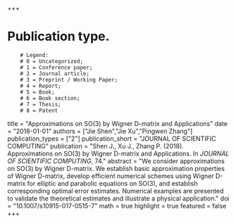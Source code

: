 +++
# Publication type.
        # Legend: 
        # 0 = Uncategorized; 
        # 1 = Conference paper; 
        # 2 = Journal article;
        # 3 = Preprint / Working Paper; 
        # 4 = Report; 
        # 5 = Book; 
        # 6 = Book section;
        # 7 = Thesis; 
        # 8 = Patent
title = "Approximations on SO(3) by Wigner D-matrix and Applications"
date = "2018-01-01"
authors = ["Jie Shen","Jie Xu","Pingwen Zhang"]
publication_types = ["2"]
publication_short = "JOURNAL OF SCIENTIFIC COMPUTING"
publication = "Shen J., Xu J., Zhang P. (2018). Approximations on SO(3) by Wigner D-matrix and Applications. In _JOURNAL OF SCIENTIFIC COMPUTING_, 74."
abstract = "We consider approximations on SO(3) by Wigner D-matrix. We establish basic approximation properties of Wigner D-matrix, develop efficient numerical schemes using Wigner D-matrix for elliptic and parabolic equations on SO(3), and establish corresponding optimal error estimates. Numerical examples are presented to validate the theoretical estimates and illustrate a physical application."
doi = "10.1007/s10915-017-0515-7"
math = true
highlight = true
featured = false
+++